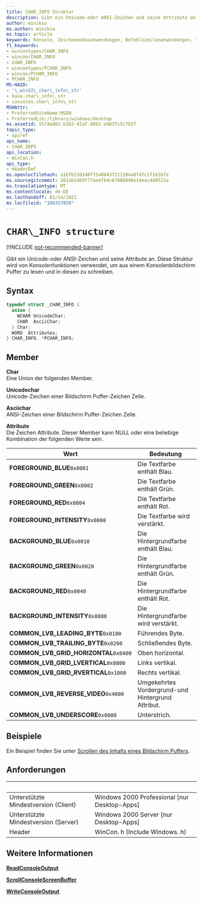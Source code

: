 ```yaml
---
title: CHAR_INFO Struktur
description: Gibt ein Unicode-oder ANSI-Zeichen und seine Attribute an. Diese Struktur wird von Konsolenfunktionen verwendet, um aus einem Konsolenbildschirm Puffer zu lesen und in diesen zu schreiben.
author: miniksa
ms.author: miniksa
ms.topic: article
keywords: Konsole, Zeichenmodusanwendungen, Befehlszeilenanwendungen, Terminalanwendungen, Konsolen-API
f1_keywords:
- wincontypes/CHAR_INFO
- wincon/CHAR_INFO
- CHAR_INFO
- wincontypes/PCHAR_INFO
- wincon/PCHAR_INFO
- PCHAR_INFO
MS-HAID:
- '\_win32\_char\_info\_str'
- base.char\_info\_str
- consoles.char\_info\_str
MSHAttr:
- PreferredSiteName:MSDN
- PreferredLib:/library/windows/desktop
ms.assetid: 5574a862-b262-41af-8862-e9837c5c7b5f
topic_type:
- apiref
api_name:
- CHAR_INFO
api_location:
- WinCon.h
api_type:
- HeaderDef
ms.openlocfilehash: a16fb23d148f75480437211204a0fd7c1f161bfe
ms.sourcegitcommit: 281eb1469f77ae4fb4c67806898e14eac440522a
ms.translationtype: MT
ms.contentlocale: de-DE
ms.lasthandoff: 02/14/2021
ms.locfileid: "100357850"
---
```

# `CHAR\_INFO structure`

[!INCLUDE [not-recommended-banner](./includes/not-recommended-banner.md)]

Gibt ein Unicode-oder ANSI-Zeichen und seine Attribute an. Diese Struktur wird von Konsolenfunktionen verwendet, um aus einem Konsolenbildschirm Puffer zu lesen und in diesen zu schreiben.

## <a name="syntax"></a>Syntax

```C
typedef struct _CHAR_INFO {
  union {
    WCHAR UnicodeChar;
    CHAR  AsciiChar;
  } Char;
  WORD  Attributes;
} CHAR_INFO, *PCHAR_INFO;
```

## <a name="members"></a>Member

**Char**  
Eine Union der folgenden Member.

**Unicodechar**  
Unicode-Zeichen einer Bildschirm Puffer-Zeichen Zelle.

**Asciichar**  
ANSI-Zeichen einer Bildschirm Puffer-Zeichen Zelle.

**Attribute**  
Die Zeichen Attribute. Dieser Member kann NULL oder eine beliebige Kombination der folgenden Werte sein.

| Wert | Bedeutung |
|-|-|
| **FOREGROUND_BLUE**`0x0001` | Die Textfarbe enthält Blau. |
| **FOREGROUND_GREEN**`0x0002` | Die Textfarbe enthält Grün. |
| **FOREGROUND_RED**`0x0004` | Die Textfarbe enthält Rot. |
| **FOREGROUND_INTENSITY**`0x0008` | Die Textfarbe wird verstärkt. |
| **BACKGROUND_BLUE**`0x0010` | Die Hintergrundfarbe enthält Blau. |
| **BACKGROUND_GREEN**`0x0020` | Die Hintergrundfarbe enthält Grün. |
| **BACKGROUND_RED**`0x0040` | Die Hintergrundfarbe enthält Rot. |
| **BACKGROUND_INTENSITY**`0x0080` | Die Hintergrundfarbe wird verstärkt. |
| **COMMON_LVB_LEADING_BYTE**`0x0100` | Führendes Byte. |
| **COMMON_LVB_TRAILING_BYTE**`0x0200` | Schließendes Byte. |
| **COMMON_LVB_GRID_HORIZONTAL**`0x0400` | Oben horizontal. |
| **COMMON_LVB_GRID_LVERTICAL**`0x0800` | Links vertikal. |
| **COMMON_LVB_GRID_RVERTICAL**`0x1000` | Rechts vertikal. |
| **COMMON_LVB_REVERSE_VIDEO**`0x4000` | Umgekehrtes Vordergrund-und Hintergrund Attribut. |
| **COMMON_LVB_UNDERSCORE**`0x8000` | Unterstrich. |

## <a name="examples"></a>Beispiele

Ein Beispiel finden Sie unter [Scrollen des Inhalts eines Bildschirm Puffers](scrolling-a-screen-buffer-s-contents.md).

## <a name="requirements"></a>Anforderungen

| &nbsp; | &nbsp; |
|-|-|
| Unterstützte Mindestversion (Client) | Windows 2000 Professional \[nur Desktop-Apps\] |
| Unterstützte Mindestversion (Server) | Windows 2000 Server \[nur Desktop-Apps\] |
| Header | WinCon. h (Include Windows. h) |

## <a name="see-also"></a>Weitere Informationen

[**ReadConsoleOutput**](readconsoleoutput.md)

[**ScrollConsoleScreenBuffer**](scrollconsolescreenbuffer.md)

[**WriteConsoleOutput**](writeconsoleoutput.md)
